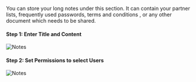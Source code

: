 You can store your long notes under this section. It can contain your partner
lists, frequently used passwords, terms and conditions , or any other document
which needs to be shared.

#### Step 1: Enter Title and Content

![Notes](assets/frappe_io/images/erpnext/notes.png)

  

#### Step 2: Set Permissions to select Users

![Notes](assets/frappe_io/images/erpnext/notes-1.png)

